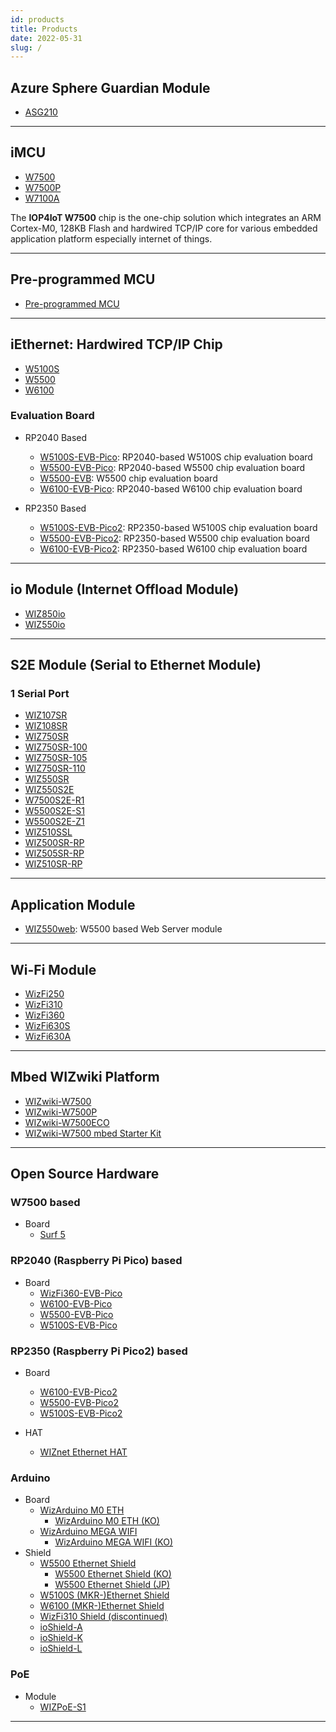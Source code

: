 ```yaml
---
id: products
title: Products
date: 2022-05-31
slug: /
---
```


## Azure Sphere Guardian Module

- [ASG210](Azure-Sphere/ASG210.md)

-----

## iMCU

  - [W7500](iMCU/W7500/Overview.md)
  - [W7500P](iMCU/W7500P/Overview.md)
  - [W7100A](iMCU/W7100/W7100A.md)

The **IOP4IoT W7500** chip is the one-chip solution which integrates an ARM Cortex-M0, 128KB Flash and hardwired TCP/IP core for various embedded application platform especially internet of things.

-----

## Pre-programmed MCU

  - [Pre-programmed MCU](Pre-programmed-MCU/Pre-programmed-MCU.md) 

-----

## iEthernet: Hardwired TCP/IP Chip

  - [W5100S](iEthernet/W5100S/Overview.md)
  - [W5500](iEthernet/W5500/Overview.md)
  - [W6100](iEthernet/W6100/Overview.md)

### Evaluation Board

* RP2040 Based
  -  [W5100S-EVB-Pico](iEthernet/W5100S/w5100s-evb-pico.md): RP2040-based W5100S chip evaluation board
  -  [W5500-EVB-Pico](iEthernet/W5500/w5500-evb-pico.md): RP2040-based W5500 chip evaluation board
  -  [W5500-EVB](iEthernet/W5500/W5500-EVB/W5500-EVB.md): W5500 chip evaluation board
  -  [W6100-EVB-Pico](iEthernet/W6100/W6100-EVB-Pico.md): RP2040-based W6100 chip evaluation board

* RP2350 Based
  -  [W5100S-EVB-Pico2](iEthernet/W5100S/w5100s-evb-pico2.md): RP2350-based W5100S chip evaluation board
  -  [W5500-EVB-Pico2](iEthernet/W5500/w5500-evb-pico2.md): RP2350-based W5500 chip evaluation board
  -  [W6100-EVB-Pico2](iEthernet/W6100/W6100-EVB-Pico.md): RP2350-based W6100 chip evaluation board
-----

## io Module (Internet Offload Module)

  * [WIZ850io](ioModule/WIZ850io.md)
  * [WIZ550io](ioModule/wiz550io.md)

-----

## S2E Module (Serial to Ethernet Module)

### 1 Serial Port

 * [WIZ107SR](S2E-Module/WIZ107SR/wiz107sr.md)
 * [WIZ108SR](S2E-Module/WIZ108SR/wiz108sr.md)
 * [WIZ750SR](S2E-Module/WIZ750SR/WIZ750SR.md)
 * [WIZ750SR-100](S2E-Module/WIZ750SR-1xx-Series/WIZ750SR-100/WIZ750SR-100.md)
 * [WIZ750SR-105](S2E-Module/WIZ750SR-1xx-Series/WIZ750SR-105/WIZ750SR-105.md)
 * [WIZ750SR-110](S2E-Module/WIZ750SR-1xx-Series/WIZ750SR-110/WIZ750SR-110.md)
 * [WIZ550SR](S2E-Module/WIZ550SR/WIZ550SR.md)
 * [WIZ550S2E](S2E-Module/WIZ550S2E/WIZ550S2E.md)
 * [W7500S2E-R1](S2E-Module/W7500S2E-R1/W7500S2E-R1.md)
 * [W5500S2E-S1](S2E-Module/W5500S2E-S1/W5500S2E-S1.md)
 * [W5500S2E-Z1](S2E-Module/W5500S2E-Z1/W5500S2E-Z1.md)
 * [WIZ510SSL](S2E-Module/WIZ510SSL/WIZ510SSL.md)
 * [WIZ500SR-RP](S2E-Module/WIZ5xxSR-RP-Series/WIZ500SR-RP/overview-en.md)
 * [WIZ505SR-RP](S2E-Module/WIZ5xxSR-RP-Series/WIZ500SR-RP/overview-en.md)
 * [WIZ510SR-RP](S2E-Module/WIZ5xxSR-RP-Series/WIZ500SR-RP/overview-en.md)

<!-- ### 2 Serial Port -->

<!-- ### 4 Serial Port -->

-----

## Application Module

  * [WIZ550web](App-Module/WIZ550web/WIZ550web.md): W5500 based Web Server module

-----

## Wi-Fi Module

  * [WizFi250](Wi-Fi-Module/WizFi250/WizFi250.md)
  * [WizFi310](Wi-Fi-Module/WizFi310/WizFi310.md)
  * [WizFi360](Wi-Fi-Module/WizFi360/WizFi360.md)
  * [WizFi630S](Wi-Fi-Module/WizFi630S/WizFi630S.md)
  * [WizFi630A](Wi-Fi-Module/WizFi630A/WizFi630A.md)

-----

## Mbed WIZwiki Platform

  - [WIZwiki-W7500](Mbed-WIZwiki-Platform/wizwiki-w7500.md)
  - [WIZwiki-W7500P](Mbed-WIZwiki-Platform/wizwiki-w7500p.md) 
  - [WIZwiki-W7500ECO](Mbed-WIZwiki-Platform/wizwiki-w7500eco.md)
  - [WIZwiki-W7500 mbed Starter Kit](Mbed-WIZwiki-Platform/WIZwiki-W7500-Mbed-Starter-Kit/WIZwiki-W7500-Mbed-Starter-Kit.md)

-----

## Open Source Hardware

### W7500 based 

* Board
  * [Surf 5](Open-Source-Hardware/surf5/surf5.md)


### RP2040 (Raspberry Pi Pico) based 

* Board
  * [WizFi360-EVB-Pico](Open-Source-Hardware/WizFi360-EVB-Pico.md)
  * [W6100-EVB-Pico](iEthernet/W6100/w6100-EVB-pico.md)
  * [W5500-EVB-Pico](iEthernet/W5500/w5500-evb-pico.md)
  * [W5100S-EVB-Pico](iEthernet/W5100S/w5100s-evb-pico.md)


### RP2350 (Raspberry Pi Pico2) based 

* Board
  * [W6100-EVB-Pico2](iEthernet/W6100/w6100-EVB-pico2.md)
  * [W5500-EVB-Pico2](iEthernet/W5500/w5500-evb-pico2.md)
  * [W5100S-EVB-Pico2](iEthernet/W5100S/w5100s-evb-pico2.md)
  

* HAT
  * [WIZnet Ethernet HAT](Open-Source-Hardware/WIZnet-Ethernet-HAT.md)

### Arduino

* Board
  * [WizArduino M0 ETH](Open-Source-Hardware/WizArduino_M0_ETH_eng.md)
    * [WizArduino M0 ETH (KO)](Open-Source-Hardware/WizArduino_M0_ETH.md)
  * [WizArduino MEGA WIFI](Open-Source-Hardware/WizArduino_MEGA_WIFI_eng.md)
    * [WizArduino MEGA WIFI (KO)](Open-Source-Hardware/WizArduino_MEGA_WIFI.md)
* Shield
  * [W5500 Ethernet Shield](Open-Source-Hardware/W5500_Ethernet_Shield.md)
    * [W5500 Ethernet Shield (KO)](Open-Source-Hardware/W5500_Ethernet_Shield_kor.md)
    * [W5500 Ethernet Shield (JP)](Open-Source-Hardware/W5500_Ethernet_Shield_jp.md)
  * [W5100S (MKR-)Ethernet Shield](./Open-Source-Hardware/W5100S-MKR-Ethernet-Shield.md)
  * [W6100 (MKR-)Ethernet Shield](./Open-Source-Hardware/W6100-MKR-Ethernet-Shield.md)
  * [WizFi310 Shield (discontinued)](Open-Source-Hardware/WizFi310_Shield.md)
  * [ioShield-A](Open-Source-Hardware/ioShield-A.md)
  * [ioShield-K](Open-Source-Hardware/ioShield-K.md)
  * [ioShield-L](Open-Source-Hardware/ioShield-L.md)

### PoE 

* Module
  * [WIZPoE-S1](Open-Source-Hardware/PoE/WIZPoE-S1.md)

<!-- 
  - [WizFi360-EVB-Pico](Open-Source-Hardware/WizFi360-EVB-Pico.md)
  - [WIZnet Ethernet HAT](Open-Source-Hardware/WIZnet-Ethernet-HAT.md)
  - [WizArduino M0 ETH](Open-Source-Hardware/WizArduino_M0_ETH.md)
  - [WizArduino MEGA WIFI](Open-Source-Hardware/WizArduino_MEGA_WIFI.md)
  - [WizFi310 Shield](Open-Source-Hardware/WizFi310_Shield.md)
  - [W5500 Ethernet Shield](Open-Source-Hardware/W5500_Ethernet_Shield.md)
  - [ioShield-A](Open-Source-Hardware/ioShield-A.md)
  - [ioShield-K](Open-Source-Hardware/ioShield-K.md)
  - [ioShield-L](Open-Source-Hardware/ioShield-L.md) 
-->
-----
